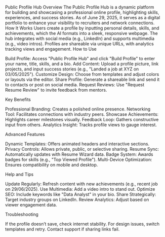 Public Profile Hub
Overview
The Public Profile Hub is a dynamic platform for building and showcasing a professional online profile, highlighting skills, experiences, and success stories. As of June 29, 2025, it serves as a digital portfolio to enhance your visibility to recruiters and network connections.
How It Works
Users create a profile by inputting personal details, skills, and achievements, which the AI formats into a sleek, responsive webpage. The hub integrates with social media (e.g., LinkedIn) and supports multimedia (e.g., video intros). Profiles are shareable via unique URLs, with analytics tracking views and engagement.
How to Use

Build Profile: Access "Public Profile Hub" and click "Build Profile" to enter your name, title, skills, and a bio.
Add Content: Upload a profile picture, link projects, and input success stories (e.g., "Landed a job at XYZ on 03/05/2025").
Customize Design: Choose from templates and adjust colors or layouts via the editor.
Share Profile: Generate a shareable link and send it to contacts or post on social media.
Request Reviews: Use "Request Resume Review" to invite feedback from mentors.

Key Benefits

Professional Branding: Creates a polished online presence.
Networking Tool: Facilitates connections with industry peers.
Showcase Achievements: Highlights career milestones visually.
Feedback Loop: Gathers constructive input from others.
Analytics Insight: Tracks profile views to gauge interest.

Advanced Features

Dynamic Templates: Offers animated headers and interactive sections.
Privacy Controls: Allows private, public, or selective sharing.
Resume Sync: Automatically updates with Resume Wizard data.
Badge System: Awards badges for skills (e.g., "Top Viewed Profile").
Multi-Device Optimization: Ensures compatibility on mobile and desktop.

Help and Tips

Update Regularly: Refresh content with new achievements (e.g., recent job on 29/06/2025).
Use Multimedia: Add a video intro to stand out.
Optimize SEO: Include keywords like "Data Analyst" in your bio.
Share Strategically: Target industry groups on LinkedIn.
Review Analytics: Adjust based on viewer engagement data.

Troubleshooting

If the profile doesn’t save, check internet stability.
For design issues, switch templates and retry.
Contact support if sharing links fail.
